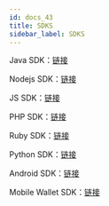 ```yaml
---
id: docs_43
title: SDKS
sidebar_label: SDKS
---
```


Java SDK：[链接](https://bytomfans.github.io/java-docs/docs/start)

 Nodejs SDK：[链接](https://github.com/Bytom/bytom-node-sdk)

 JS SDK：[链接](https://bytomfans.github.io/node-docs/docs/start)

 PHP SDK：[链接](https://bytomfans.github.io/php-docs/docs/start)

 Ruby SDK：[链接](https://github.com/Bytom-Community/Bytom-Ruby-SDK)

 Python SDK：[链接](https://github.com/Bytom-Community/python-bytom)

 Android SDK：[链接](https://github.com/Bytom-Community/Bytom-Android-SDK)

 Mobile Wallet SDK：[链接](https://github.com/Bytom-Community/Bytom-Mobile-Wallet-SDK)